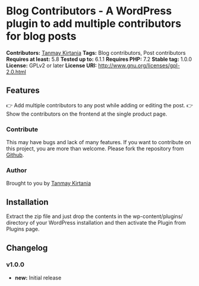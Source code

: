 # Blog Contributors - A WordPress plugin to add multiple contributors for blog posts #
**Contributors:** [Tanmay Kirtania](https://profiles.wordpress.org/tanmjay/)
**Tags:** Blog contributors, Post contributors
**Requires at least:** 5.8
**Tested up to:** 6.1.1
**Requires PHP:** 7.2
**Stable tag:** 1.0.0
**License:** GPLv2 or later
**License URI:** http://www.gnu.org/licenses/gpl-2.0.html

## Features ##

👉 Add multiple contributors to any post while adding or editing the post.
👉 Show the contributors on the frontend at the single product page.

### Contribute ###
This may have bugs and lack of many features. If you want to contribute on this project, you are more than welcome. Please fork the repository from [Github](https://github.com/tanmayjay/blog-contributors).

### Author ###
Brought to you by [Tanmay Kirtania](https://jktanmay.com)

## Installation ##

Extract the zip file and just drop the contents in the wp-content/plugins/ directory of your WordPress installation and then activate the Plugin from Plugins page.


## Changelog ##

### v1.0.0 ###

- **new:** Initial release
